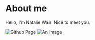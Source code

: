 # About me
Hello, I'm Natalie Wan. Nice to meet you.

![Github Page](https://github.com/Nataww)
![An image](chiikawa.jpg) 
